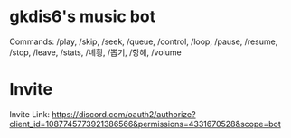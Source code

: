 # gkdis6's music bot

Commands: /play, /skip, /seek, /queue, /control, /loop, /pause, /resume, /stop, /leave, /stats, /녜힁, /뽑기, /항해, /volume

# Invite

Invite Link: https://discord.com/oauth2/authorize?client_id=1087745773921386566&permissions=4331670528&scope=bot

